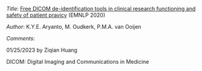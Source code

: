 <i>Title</i>: <a href="[https://link.springer.com/content/pdf/10.1007/s00330-015-3794-0.pdf]">Free DICOM de-identification tools in clinical research functioning and safety of patient pravicy</a> (EMNLP 2020) <br>

<i>Author</i>: K.Y.E. Aryanto, M. Oudkerk, P.M.A. van Ooijen<br>

<i>Comments</i>: 

01/25/2023 by Ziqian Huang

DICOM: Digital Imaging and Communications in Medicine
